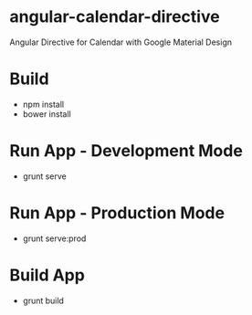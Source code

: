 # angular-calendar-directive
Angular Directive for Calendar with Google Material Design

# Build 
- npm install 
- bower install

# Run App - Development Mode
- grunt serve

# Run App - Production Mode
- grunt serve:prod

# Build App
- grunt build


